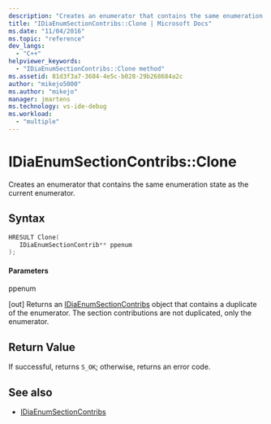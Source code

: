 ```yaml
---
description: "Creates an enumerator that contains the same enumeration state as the current section contributions enumerator."
title: "IDiaEnumSectionContribs::Clone | Microsoft Docs"
ms.date: "11/04/2016"
ms.topic: "reference"
dev_langs:
  - "C++"
helpviewer_keywords:
  - "IDiaEnumSectionContribs::Clone method"
ms.assetid: 81d3f3a7-3684-4e5c-b028-29b268684a2c
author: "mikejo5000"
ms.author: "mikejo"
manager: jmartens
ms.technology: vs-ide-debug
ms.workload:
  - "multiple"
---
```

# IDiaEnumSectionContribs::Clone
Creates an enumerator that contains the same enumeration state as the current enumerator.

## Syntax

```C++
HRESULT Clone( 
   IDiaEnumSectionContrib** ppenum
);
```

#### Parameters
 ppenum

[out] Returns an [IDiaEnumSectionContribs](../../debugger/debug-interface-access/idiaenumsectioncontribs.md) object that contains a duplicate of the enumerator. The section contributions are not duplicated, only the enumerator.

## Return Value
 If successful, returns `S_OK`; otherwise, returns an error code.

## See also
- [IDiaEnumSectionContribs](../../debugger/debug-interface-access/idiaenumsectioncontribs.md)
